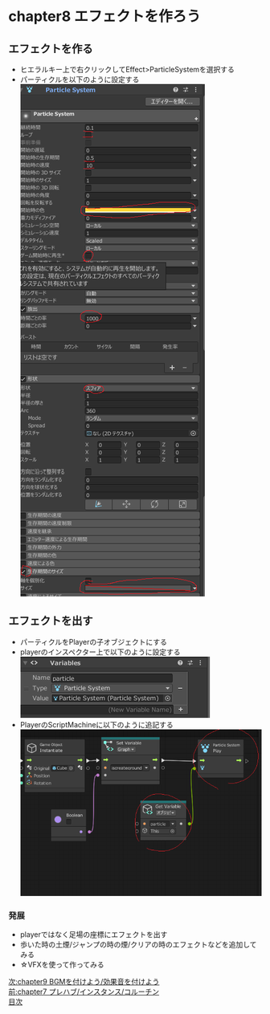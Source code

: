 # chapter8 エフェクトを作ろう
## エフェクトを作る
- ヒエラルキー上で右クリックしてEffect>ParticleSystemを選択する
- パーティクルを以下のように設定する  
![flow](https://github.com/Naja-Naja/Unity_Handson/blob/main/Handson/particle.png)   

## エフェクトを出す
- パーティクルをPlayerの子オブジェクトにする
- playerのインスペクター上で以下のように設定する  
![flow](https://github.com/Naja-Naja/Unity_Handson/blob/main/Handson/playerparticle.png)  
- PlayerのScriptMachineに以下のように追記する  
![flow](https://github.com/Naja-Naja/Unity_Handson/blob/main/Handson/flow11.png)  

### 発展
- playerではなく足場の座標にエフェクトを出す
- 歩いた時の土煙/ジャンプの時の煙/クリアの時のエフェクトなどを追加してみる
- ☆VFXを使って作ってみる

[次:chapter9 BGMを付けよう/効果音を付けよう](https://github.com/Naja-Naja/Unity_Handson/blob/main/Handson/chapter9.md)  
[前:chapter7 プレハブ/インスタンス/コルーチン](https://github.com/Naja-Naja/Unity_Handson/blob/main/Handson/chapter7.md)   
[目次](https://github.com/Naja-Naja/Unity_Handson) 
